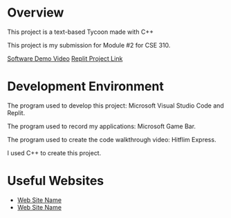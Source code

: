 # Overview

This project is a text-based Tycoon made with C++

This project is my submission for Module #2 for CSE 310.

[Software Demo Video](https://youtu.be/eXKnjnIxogc)
[Replit Project Link](https://replit.com/@Logansphere/Logans-Tycoon?v=1)

# Development Environment

The program used to develop this project: Microsoft Visual Studio Code and Replit.

The program used to record my applications: Microsoft Game Bar.

The program used to create the code walkthrough video: Hitflim Express.

I used C++ to create this project.

# Useful Websites

* [Web Site Name](https://www.w3schools.com/)
* [Web Site Name](https://replit.com/~)
